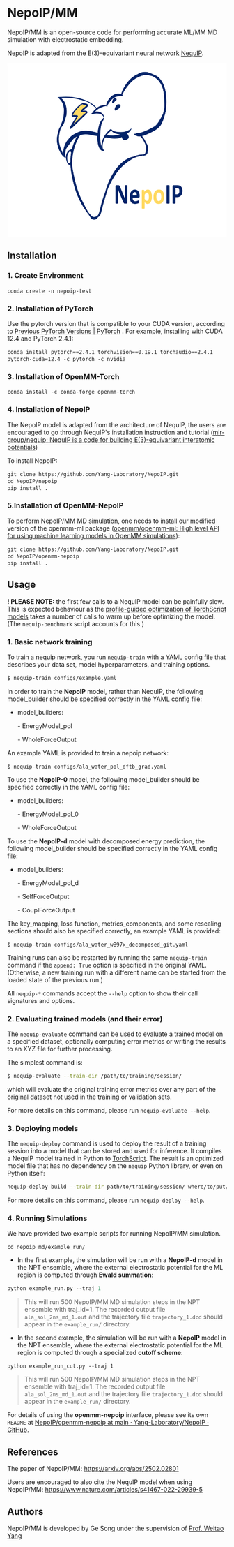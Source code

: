 # NepoIP/MM

NepoIP/MM is an open-source code for performing accurate ML/MM MD simulation with electrostatic embedding. 

NepoIP is adapted from the E(3)-equivariant neural network [NequIP](https://github.com/mir-group/nequip).

 <img src="./toc.jpg" width = "640" height = "400" alt="nepoip" align=center />

## Installation

### 1. Create Environment

```
conda create -n nepoip-test
```

### 2. Installation of PyTorch

Use the pytorch version that is compatible to your CUDA version, according to [Previous PyTorch Versions | PyTorch](https://pytorch.org/get-started/previous-versions/) . For example, installing with CUDA 12.4 and PyTorch 2.4.1:

```
conda install pytorch==2.4.1 torchvision==0.19.1 torchaudio==2.4.1 pytorch-cuda=12.4 -c pytorch -c nvidia
```

### 3. Installation of OpenMM-Torch

```
conda install -c conda-forge openmm-torch
```

### 4. Installation of NepoIP

The NepoIP model is adapted from the architecture of NequIP, the users are encouraged to go through NequIP's installation instruction and tutorial ([mir-group/nequip: NequIP is a code for building E(3)-equivariant interatomic potentials](https://github.com/mir-group/nequip))

To install NepoIP:

```
git clone https://github.com/Yang-Laboratory/NepoIP.git
cd NepoIP/nepoip
pip install . 
```

### 5.Installation of OpenMM-NepoIP 

To perform NepoIP/MM MD simulation, one needs to install our modified version of the openmm-ml package ([openmm/openmm-ml: High level API for using machine learning models in OpenMM simulations](https://github.com/openmm/openmm-ml)):

```
git clone https://github.com/Yang-Laboratory/NepoIP.git
cd NepoIP/openmm-nepoip
pip install . 
```



## Usage

**! PLEASE NOTE:** the first few calls to a NequIP model can be painfully slow. This is expected behaviour as the [profile-guided optimization of TorchScript models](https://program-transformations.github.io/slides/pytorch_neurips.pdf) takes a number of calls to warm up before optimizing the model. (The `nequip-benchmark` script accounts for this.)

### 1. Basic network training

To train a nequip network, you run `nequip-train` with a YAML config file that describes your data set, model hyperparameters, and training options. 

```bash
$ nequip-train configs/example.yaml
```

In order to train the **NepoIP** model, rather than NequIP, the following model_builder should be specified correctly in the YAML config file:

* model_builders: 

  \- EnergyModel_pol 

  \- WholeForceOutput 

An example YAML is provided to train a nepoip network:

```
$ nequip-train configs/ala_water_pol_dftb_grad.yaml
```



To use the **NepoIP-0** model, the following model_builder should be specified correctly in the YAML config file:

* model_builders: 

  \- EnergyModel_pol_0 

  \- WholeForceOutput 



To use the **NepoIP-d** model with decomposed energy prediction, the following model_builder should be specified correctly in the YAML config file:

* model_builders: 

  \- EnergyModel_pol_d 

  \- SelfForceOutput 

  \- CouplForceOutput

The key_mapping, loss function, metrics_components, and some rescaling sections should also be specified correctly, an example YAML is provided:

```
$ nequip-train configs/ala_water_wB97x_decomposed_git.yaml
```



Training runs can also be restarted by running the same `nequip-train` command if the `append: True` option is specified in the original YAML. (Otherwise, a new training run with a different name can be started from the loaded state of the previous run.)

All `nequip-*` commands accept the `--help` option to show their call signatures and options.

### 2. Evaluating trained models (and their error)

The `nequip-evaluate` command can be used to evaluate a trained model on a specified dataset, optionally computing error metrics or writing the results to an XYZ file for further processing.

The simplest command is:
```bash
$ nequip-evaluate --train-dir /path/to/training/session/
```
which will evaluate the original training error metrics over any part of the original dataset not used in the training or validation sets.

For more details on this command, please run `nequip-evaluate --help`.

### 3. Deploying models

The `nequip-deploy` command is used to deploy the result of a training session into a model that can be stored and used for inference.
It compiles a NequIP model trained in Python to [TorchScript](https://pytorch.org/docs/stable/jit.html).
The result is an optimized model file that has no dependency on the `nequip` Python library, or even on Python itself:
```bash
nequip-deploy build --train-dir path/to/training/session/ where/to/put/deployed_model.pth
```
For more details on this command, please run `nequip-deploy --help`.

### 4. Running Simulations

We have provided two example scripts for running NepoIP/MM simulation.

```
cd nepoip_md/example_run/
```

* In the first example, the simulation will be run with a **NepoIP-d** model in the NPT ensemble, where the external electrostatic potential for the ML region is computed through **Ewald summation**:

```python
python example_run.py --traj 1
```

> This will run 500 NepoIP/MM MD simulation steps in the NPT ensemble with traj_id=1. The recorded output file `ala_sol_2ns_md_1.out` and the trajectory file `trajectory_1.dcd` should appear in the `example_run/` directory.

* In the second example, the simulation will be run with a **NepoIP** model in the NPT ensemble, where the external electrostatic potential for the ML region is computed through a specialized **cutoff scheme**:

```
python example_run_cut.py --traj 1
```

> This will run 500 NepoIP/MM MD simulation steps in the NPT ensemble with traj_id=1. The recorded output file `ala_sol_2ns_md_1.out` and the trajectory file `trajectory_1.dcd` should appear in the `example_run/` directory.

For details of using the **openmm-nepoip** interface, please see its own `README` at [NepoIP/openmm-nepoip at main · Yang-Laboratory/NepoIP · GitHub](https://github.com/Yang-Laboratory/NepoIP/tree/main/openmm-nepoip).



## References

The paper of NepoIP/MM: 
https://arxiv.org/abs/2502.02801

Users are encouraged to also cite the NequIP model when using NepoIP/MM:
https://www.nature.com/articles/s41467-022-29939-5

## Authors

NepoIP/MM is developed by Ge Song under the supervision of [Prof. Weitao Yang](https://scholars.duke.edu/person/weitao.yang)

